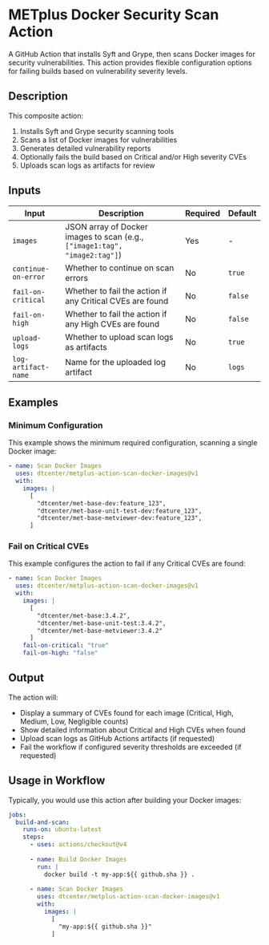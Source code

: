 # METplus Docker Security Scan Action

A GitHub Action that installs Syft and Grype, then scans Docker images for security vulnerabilities.
This action provides flexible configuration options for failing builds based on vulnerability severity levels.

## Description

This composite action:
1. Installs Syft and Grype security scanning tools
2. Scans a list of Docker images for vulnerabilities
3. Generates detailed vulnerability reports
4. Optionally fails the build based on Critical and/or High severity CVEs
5. Uploads scan logs as artifacts for review

## Inputs

| Input | Description | Required | Default |
|-------|-------------|----------|---------|
| `images` | JSON array of Docker images to scan (e.g., `["image1:tag", "image2:tag"]`) | Yes | - |
| `continue-on-error` | Whether to continue on scan errors | No | `true` |
| `fail-on-critical` | Whether to fail the action if any Critical CVEs are found | No | `false` |
| `fail-on-high` | Whether to fail the action if any High CVEs are found | No | `false` |
| `upload-logs` | Whether to upload scan logs as artifacts | No | `true` |
| `log-artifact-name` | Name for the uploaded log artifact | No | `logs` |

## Examples

### Minimum Configuration

This example shows the minimum required configuration, scanning a single Docker image:

```yaml
- name: Scan Docker Images
  uses: dtcenter/metplus-action-scan-docker-images@v1
  with:
    images: |
      [
        "dtcenter/met-base-dev:feature_123",
        "dtcenter/met-base-unit-test-dev:feature_123",
        "dtcenter/met-base-metviewer-dev:feature_123",
      ]
```

### Fail on Critical CVEs

This example configures the action to fail if any Critical CVEs are found:

```yaml
- name: Scan Docker Images
  uses: dtcenter/metplus-action-scan-docker-images@v1
  with:
    images: |
      [
        "dtcenter/met-base:3.4.2",
        "dtcenter/met-base-unit-test:3.4.2",
        "dtcenter/met-base-metviewer:3.4.2"
      ]
    fail-on-critical: "true"
    fail-on-high: "false"
```

## Output

The action will:
- Display a summary of CVEs found for each image (Critical, High, Medium, Low, Negligible counts)
- Show detailed information about Critical and High CVEs when found
- Upload scan logs as GitHub Actions artifacts (if requested)
- Fail the workflow if configured severity thresholds are exceeded (if requested)

## Usage in Workflow

Typically, you would use this action after building your Docker images:

```yaml
jobs:
  build-and-scan:
    runs-on: ubuntu-latest
    steps:
      - uses: actions/checkout@v4
      
      - name: Build Docker Images
        run: |
          docker build -t my-app:${{ github.sha }} .
          
      - name: Scan Docker Images
        uses: dtcenter/metplus-action-scan-docker-images@v1
        with:
          images: |
            [
              "my-app:${{ github.sha }}"
            ]
```
